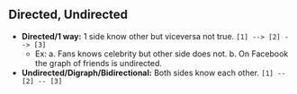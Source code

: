 ## Directed, Undirected
- **Directed/1 way:** 1 side know other but viceversa not true. `[1] --> [2] --> [3]`
  - Ex: a. Fans knows celebrity but other side does not. b.  On Facebook the graph of friends is undirected.
- **Undirected/Digraph/Bidirectional:** Both sides know each other.  `[1] -- [2] -- [3]`
